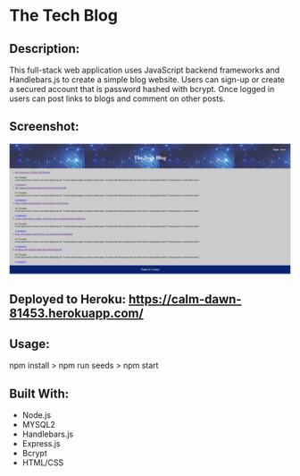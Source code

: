 # The Tech Blog 

## Description: 

This full-stack web application uses JavaScript backend frameworks and Handlebars.js to create a simple blog website. Users can sign-up or create a secured account that is password hashed with bcrypt. Once logged in users can post links to blogs and comment on other posts. 

## Screenshot:
<img src="./assets\images\Screenshot 2021-08-22 224350.png">

## Deployed to Heroku: https://calm-dawn-81453.herokuapp.com/

## Usage:
npm install > npm run seeds > npm start

## Built With:
- Node.js
- MYSQL2
- Handlebars.js
- Express.js
- Bcrypt
- HTML/CSS

